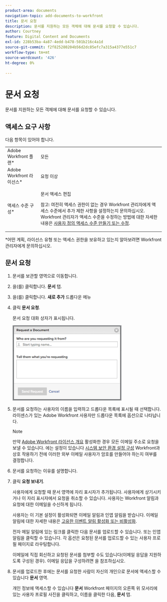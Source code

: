 ```yaml
---
product-area: documents
navigation-topic: add-documents-to-workfront
title: 문서 요청
description: 문서를 지원하는 모든 객체에 대해 문서를 요청할 수 있습니다.
author: Courtney
feature: Digital Content and Documents
exl-id: 228b53ba-4a87-4edd-b478-501b216c4a1d
source-git-commit: f2f825280204b56d2dc85efc7a315a4377e551c7
workflow-type: tm+mt
source-wordcount: '426'
ht-degree: 0%

---
```


# 문서 요청

문서를 지원하는 모든 객체에 대해 문서를 요청할 수 있습니다.

## 액세스 요구 사항

다음 항목이 있어야 합니다.

<table style="table-layout:auto"> 
 <col> 
 <col> 
 <tbody> 
  <tr> 
   <td role="rowheader">Adobe Workfront 플랜*</td> 
   <td> <p> 모든</p> </td> 
  </tr> 
  <tr> 
   <td role="rowheader">Adobe Workfront 라이선스*</td> 
   <td> <p>요청 이상</p> </td> 
  </tr> 
  <tr> 
   <td role="rowheader">액세스 수준 구성*</td> 
   <td> <p>문서 액세스 편집</p> <p>참고: 여전히 액세스 권한이 없는 경우 Workfront 관리자에게 액세스 수준에서 추가 제한 사항을 설정하는지 문의하십시오. Workfront 관리자가 액세스 수준을 수정하는 방법에 대한 자세한 내용은 <a href="../../administration-and-setup/add-users/configure-and-grant-access/create-modify-access-levels.md" class="MCXref xref">사용자 정의 액세스 수준 만들기 또는 수정</a>.</p> </td> 
  </tr> 
 </tbody> 
</table>

&#42;어떤 계획, 라이선스 유형 또는 액세스 권한을 보유하고 있는지 알아보려면 Workfront 관리자에게 문의하십시오.

## 문서 요청

1. 문서를 보관할 영역으로 이동합니다.
1. 을(를) 클릭합니다. **문서** 탭. 
1. 을(를) 클릭합니다. **새로 추가** 드롭다운 메뉴

1. 클릭 **문서 요청**.

   문서 요청 대화 상자가 표시됩니다.

   ![document_request.png](assets/document-request-350x242.png)

1. 문서를 요청하는 사용자의 이름을 입력하고 드롭다운 목록에 표시될 때 선택합니다. 라이센스가 있는 Adobe Workfront 사용자만 드롭다운 목록에 옵션으로 나타납니다.

   >[!NOTE]
   >
   >만약 [Adobe Workfront 라이선스 개요](../../administration-and-setup/add-users/access-levels-and-object-permissions/wf-licenses.md) 활성화한 경우 모든 이메일 주소로 요청을 보낼 수 있습니다. 에는 설정이 있습니다 [시스템 보안 환경 설정 구성](../../administration-and-setup/manage-workfront/security/configure-security-preferences.md) Workfront과 상호 작용하기 전에 이러한 외부 이메일 사용자가 암호를 만들어야 하는지 여부를 결정합니다. 

1. 문서를 요청하는 이유를 설명합니다.
1. 클릭 **요청 보내기**.

   사용자에게 요청할 때 문서 영역에 자리 표시자가 추가됩니다. 사용자에게 상기시키거나 이 자리 표시자에서 요청을 취소할 수 있습니다. 사용자는 Workfront 알림과 요청에 대한 이메일을 수신하게 됩니다.

   사용자는 이 기본 설정이 활성화되면 이메일 알림과 인앱 알림을 받습니다. 이메일 알림에 대한 자세한 내용은 [고유한 이벤트 알림 활성화 또는 비활성화](../../workfront-basics/using-notifications/activate-or-deactivate-your-own-event-notifications.md).

   전자 메일 알림에 있는 링크를 클릭한 다음 문서를 업로드할 수 있습니다. 또는 인앱 알림을 클릭할 수 있습니다. 각 옵션은 요청된 문서를 업로드할 수 있는 사용자 프로필 페이지로 라우팅합니다.

   이메일에 직접 회신하고 요청된 문서를 첨부할 수도 있습니다(이메일 응답을 지원하도록 구성된 경우). 이메일 응답을 구성하려면 을 참조하십시오.

1. 문서를 업로드한 후에는 문서를 요청한 사람이 자신의 개인으로 문서에 액세스할 수 있습니다 **문서** 영역.

   개인 정보에 액세스할 수 있습니다 **문서** Workfront 페이지의 오른쪽 위 모서리에 있는 사용자 프로필 사진을 클릭하고, 이름을 클릭한 다음, **문서** 탭.

